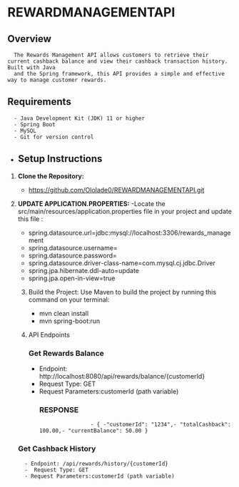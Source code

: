 # REWARDMANAGEMENTAPI

## Overview

      The Rewards Management API allows customers to retrieve their current cashback balance and view their cashback transaction history. Built with Java 
      and the Spring framework, this API provides a simple and effective way to manage customer rewards.

## Requirements

      - Java Development Kit (JDK) 11 or higher
      - Spring Boot
      - MySQL
      - Git for version control

- ## Setup Instructions

1. **Clone the Repository:**
     - https://github.com/Ololade0/REWARDMANAGEMENTAPI.git
   
2. **UPDATE APPLICATION.PROPERTIES:**
   -Locate the src/main/resources/application.properties file in your project and update this file : 
     - spring.datasource.url=jdbc:mysql://localhost:3306/rewards_management
     - spring.datasource.username=<your-username>
     - spring.datasource.password=<your-password>
     - spring.datasource.driver-class-name=com.mysql.cj.jdbc.Driver
     - spring.jpa.hibernate.ddl-auto=update
      - spring.jpa.open-in-view=true

   3. Build  the Project: Use Maven to build the project by running this command on your terminal:
       - mvn clean install
       - mvn spring-boot:run
         
    4. API Endpoints
        ### **Get Rewards Balance**
        - Endpoint: http://localhost:8080/api/rewards/balance/{customerId}
        - Request Type: GET
        - Request Parameters:customerId (path variable)
            ### **RESPONSE**
                              - { -"customerId": "1234",- "totalCashback": 100.00,- "currentBalance": 50.00 }
      

          
      ### **Get Cashback History**
         - Endpoint: /api/rewards/history/{customerId}
         -  Request Type: GET
         - Request Parameters:customerId (path variable)   

          


